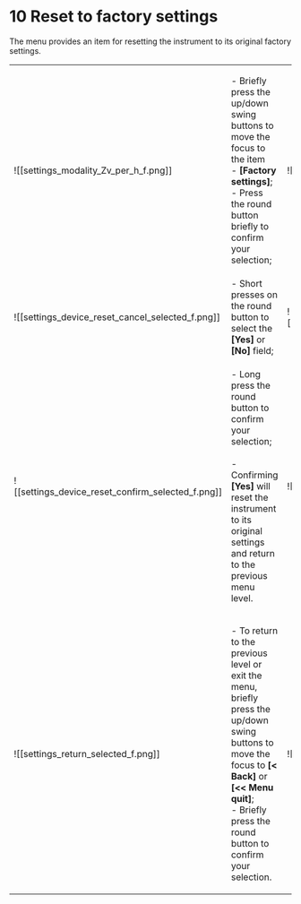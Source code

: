 # 10 Reset to factory settings

The menu provides an item for resetting the instrument to its original factory settings.

|                                                          |                                                                                                                                                                                                                                                                     |                                                          |
| -------------------------------------------------------- | ------------------------------------------------------------------------------------------------------------------------------------------------------------------------------------------------------------------------------------------------------------------- | -------------------------------------------------------- |
| !\[\[settings\_modality\_Zv\_per\_h\_f.png]]             | <p>- Briefly press the up/down swing buttons to move the focus to the item <br>- <strong>[Factory settings]</strong>;<br>- Press the round button briefly to confirm your selection;</p>                                                                            | !\[\[settings\_device\_reset\_selected\_f.png]]          |
| !\[\[settings\_device\_reset\_cancel\_selected\_f.png]]  | - Short presses on the round button to select the **\[Yes]** or **\[No]** field;                                                                                                                                                                                    | !\[\[settings\_device\_reset\_confirm\_selected\_f.png]] |
| !\[\[settings\_device\_reset\_confirm\_selected\_f.png]] | <p>- Long press the round button to confirm your selection;<br><br>- Confirming <strong>[Yes]</strong> will reset the instrument to its original settings and return to the previous menu level.</p>                                                                | !\[\[settings\_device\_reset\_selected\_f.png]]          |
| !\[\[settings\_return\_selected\_f.png]]                 | <p>- To return to the previous level or exit the menu, briefly press the up/down swing buttons to move the focus to <strong>[&#x3C; Back]</strong> or <strong>[&#x3C;&#x3C; Menu quit]</strong>;<br>- Briefly press the round button to confirm your selection.</p> | !\[\[settings\_outofmenu\_selected\_f.png]]              |
